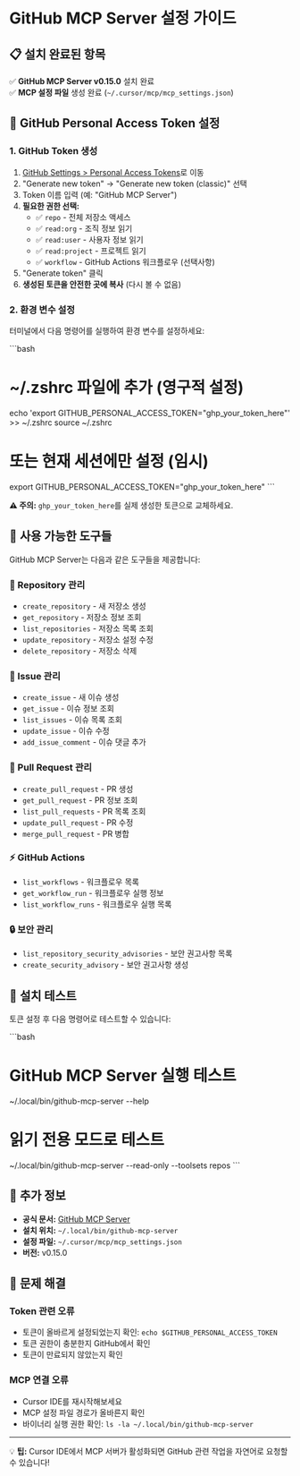 # GitHub MCP Server 설정 가이드

## 📋 설치 완료된 항목

✅ **GitHub MCP Server v0.15.0** 설치 완료  
✅ **MCP 설정 파일** 생성 완료 (`~/.cursor/mcp/mcp_settings.json`)

## 🔑 GitHub Personal Access Token 설정

### 1. GitHub Token 생성

1. [GitHub Settings > Personal Access Tokens](https://github.com/settings/tokens)로 이동
2. "Generate new token" → "Generate new token (classic)" 선택
3. Token 이름 입력 (예: "GitHub MCP Server")
4. **필요한 권한 선택:**
   - ✅ `repo` - 전체 저장소 액세스
   - ✅ `read:org` - 조직 정보 읽기  
   - ✅ `read:user` - 사용자 정보 읽기
   - ✅ `read:project` - 프로젝트 읽기
   - ✅ `workflow` - GitHub Actions 워크플로우 (선택사항)
5. "Generate token" 클릭
6. **생성된 토큰을 안전한 곳에 복사** (다시 볼 수 없음)

### 2. 환경 변수 설정

터미널에서 다음 명령어를 실행하여 환경 변수를 설정하세요:

\`\`\`bash
# ~/.zshrc 파일에 추가 (영구적 설정)
echo 'export GITHUB_PERSONAL_ACCESS_TOKEN="ghp_your_token_here"' >> ~/.zshrc
source ~/.zshrc

# 또는 현재 세션에만 설정 (임시)
export GITHUB_PERSONAL_ACCESS_TOKEN="ghp_your_token_here"
\`\`\`

**⚠️ 주의:** `ghp_your_token_here`를 실제 생성한 토큰으로 교체하세요.

## 🚀 사용 가능한 도구들

GitHub MCP Server는 다음과 같은 도구들을 제공합니다:

### 📁 Repository 관리
- `create_repository` - 새 저장소 생성
- `get_repository` - 저장소 정보 조회
- `list_repositories` - 저장소 목록 조회
- `update_repository` - 저장소 설정 수정
- `delete_repository` - 저장소 삭제

### 🐛 Issue 관리  
- `create_issue` - 새 이슈 생성
- `get_issue` - 이슈 정보 조회
- `list_issues` - 이슈 목록 조회
- `update_issue` - 이슈 수정
- `add_issue_comment` - 이슈 댓글 추가

### 🔀 Pull Request 관리
- `create_pull_request` - PR 생성
- `get_pull_request` - PR 정보 조회
- `list_pull_requests` - PR 목록 조회
- `update_pull_request` - PR 수정
- `merge_pull_request` - PR 병합

### ⚡ GitHub Actions
- `list_workflows` - 워크플로우 목록
- `get_workflow_run` - 워크플로우 실행 정보
- `list_workflow_runs` - 워크플로우 실행 목록

### 🔒 보안 관리
- `list_repository_security_advisories` - 보안 권고사항 목록
- `create_security_advisory` - 보안 권고사항 생성

## 🧪 설치 테스트

토큰 설정 후 다음 명령어로 테스트할 수 있습니다:

\`\`\`bash
# GitHub MCP Server 실행 테스트
~/.local/bin/github-mcp-server --help

# 읽기 전용 모드로 테스트
~/.local/bin/github-mcp-server --read-only --toolsets repos
\`\`\`

## 📖 추가 정보

- **공식 문서:** [GitHub MCP Server](https://github.com/github/github-mcp-server)
- **설치 위치:** `~/.local/bin/github-mcp-server`
- **설정 파일:** `~/.cursor/mcp/mcp_settings.json`
- **버전:** v0.15.0

## 🔧 문제 해결

### Token 관련 오류
- 토큰이 올바르게 설정되었는지 확인: `echo $GITHUB_PERSONAL_ACCESS_TOKEN`
- 토큰 권한이 충분한지 GitHub에서 확인
- 토큰이 만료되지 않았는지 확인

### MCP 연결 오류  
- Cursor IDE를 재시작해보세요
- MCP 설정 파일 경로가 올바른지 확인
- 바이너리 실행 권한 확인: `ls -la ~/.local/bin/github-mcp-server`

---

💡 **팁:** Cursor IDE에서 MCP 서버가 활성화되면 GitHub 관련 작업을 자연어로 요청할 수 있습니다!
